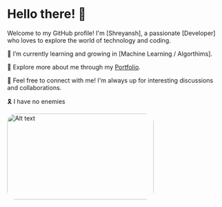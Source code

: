 # Hello there! 👋

Welcome to my GitHub profile! I'm [Shreyansh], a passionate [Developer] who loves to explore the world of technology and coding.

🌱 I’m currently learning and growing in [Machine Learning / Algorthims].

🍜 Explore more about me through my [Portfolio](https://kiritoind-dev.vercel.app).

🚀 Feel free to connect with me! I'm always up for interesting discussions and collaborations.

🎗️ I have no enemies

<img src="https://images-wixmp-ed30a86b8c4ca887773594c2.wixmp.com/f/123bac83-92c8-4690-b339-725fbbed85c4/dg3gce9-7085147f-286d-4bd0-a682-7440371d0ce2.png/v1/fill/w_1192,h_670,q_70,strp/i_have_no_enemies___thorfinn___vinland_manga_3d_by_synedae_dg3gce9-pre.jpg?token=eyJ0eXAiOiJKV1QiLCJhbGciOiJIUzI1NiJ9.eyJzdWIiOiJ1cm46YXBwOjdlMGQxODg5ODIyNjQzNzNhNWYwZDQxNWVhMGQyNmUwIiwiaXNzIjoidXJuOmFwcDo3ZTBkMTg4OTgyMjY0MzczYTVmMGQ0MTVlYTBkMjZlMCIsIm9iaiI6W1t7ImhlaWdodCI6Ijw9NzIwIiwicGF0aCI6IlwvZlwvMTIzYmFjODMtOTJjOC00NjkwLWIzMzktNzI1ZmJiZWQ4NWM0XC9kZzNnY2U5LTcwODUxNDdmLTI4NmQtNGJkMC1hNjgyLTc0NDAzNzFkMGNlMi5wbmciLCJ3aWR0aCI6Ijw9MTI4MCJ9XV0sImF1ZCI6WyJ1cm46c2VydmljZTppbWFnZS5vcGVyYXRpb25zIl19.fpRok3kyA2X194CxNUR0eXOW4UOcjGrsxELBBheok88" alt="Alt text" width="340" height="200"  style="border-radius: 20px">

